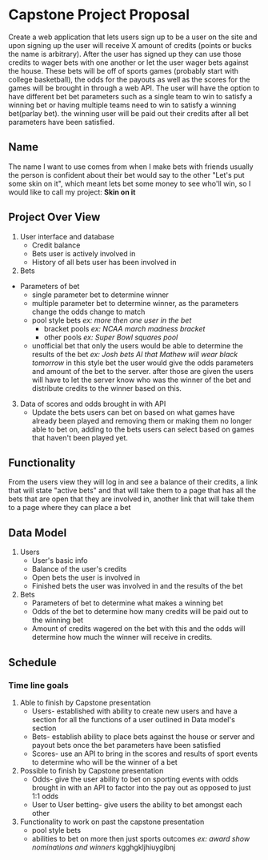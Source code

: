 # Capstone Project Proposal
Create a web application that lets users sign up to be a user on the site and upon signing up the user will receive X amount of credits (points or bucks the name is arbitrary). After the user has signed up they can use those credits to wager bets with one another or let the user wager bets against the house. These bets will be off of sports games (probably start with college basketball), the odds for the payouts as well as the scores for the games will be brought in through a web API. The user will have the option to have different bet bet parameters such as a single team to win to satisfy a winning bet or having multiple teams need to win to satisfy a winning bet(parlay bet). the winning user will be paid out their credits after all bet parameters have been satisfied.

## Name
The name I want to use comes from when I make bets with friends usually the person is confident about their bet would say to the other "Let's put some skin on it", which meant lets bet some money to see who'll win, so I would like to call my project: **Skin on it**

## Project Over View
1. User interface and database 
   - Credit balance 
   - Bets user is actively involved in
   - History of all bets user has been involved in
2. Bets
 - Parameters of bet
   - single parameter bet to determine winner 
   - multiple parameter bet to determine winner, as the parameters change the odds change to match 
   - pool style bets *ex: more then one user in the bet*
     - bracket pools *ex: NCAA march madness bracket* 
     - other pools *ex: Super Bowl squares pool*
   - unofficial bet that only the users would be able to determine the results of the bet *ex: Josh bets Al that Mathew will wear black tomorrow* in this style bet the user would give the odds parameters and amount of the bet to the server. after those are given the users will have to let the server know who was the winner of the bet and distribute credits to the winner based on this.   
3. Data of scores and odds brought in with API  
   - Update the bets users can bet on based on what games have already been played and removing them or making them no longer able to bet on, adding to the bets users can select based on games that haven't been played yet.
 
## Functionality
From the users view they will log in and see a balance of their credits, a link that will state "active bets" and that will take them to a page that has all the bets that are open that they are involved in, another link that will take them to a page where they can place a bet 

## Data Model
1. Users
   - User's basic info 
   - Balance of the user's credits
   - Open bets the user is involved in
   - Finished bets the user was involved in and the results of the bet
2. Bets
   - Parameters of bet to determine what makes a winning bet
   - Odds of the bet to determine how many credits will be paid out to the winning bet 
   - Amount of credits wagered on the bet with this and the odds will determine how much the winner will receive in credits.

## Schedule
### Time line goals
1. Able to finish by Capstone presentation
   - Users- established with ability to create new users and have a section for all the functions of a user outlined in Data model's section
   - Bets- establish ability to place bets against the house or server and payout bets once the bet parameters have been satisfied
   - Scores- use an API to bring in the scores and results of sport events to determine who will be the winner of a bet
2. Possible to finish by Capstone presentation
   - Odds- give the user ability to bet on sporting events with odds brought in with an API to factor into the pay out as opposed to just 1:1 odds
   - User to User betting- give users the ability to bet amongst each other 
3. Functionality to work on past the capstone presentation 
   - pool style bets
   - abilities to bet on more then just sports outcomes *ex: award show nominations and winners*
kgghgkljhiuygibnj